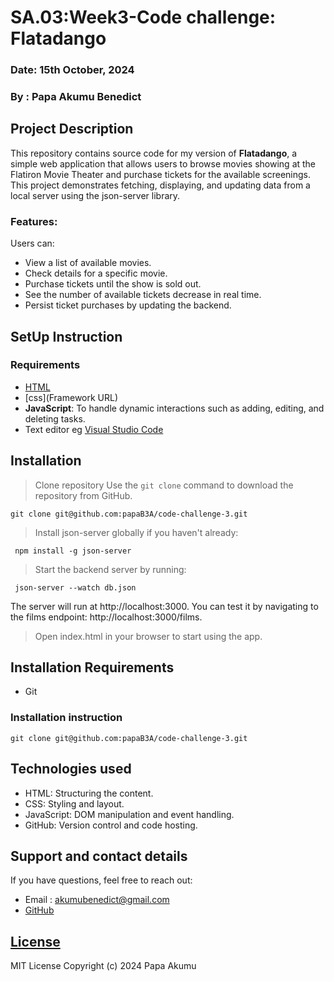 # SA.03:Week3-Code challenge: Flatadango

### Date: 15th October, 2024
### By : Papa Akumu Benedict

## Project Description
This repository contains source code for my version of **Flatadango**, a simple web application that allows users to browse movies showing at the Flatiron Movie Theater and purchase tickets for the available screenings. This project demonstrates fetching, displaying, and updating data from a local server using the json-server library. 

### Features:
Users can:
- View a list of available movies.
- Check details for a specific movie.
- Purchase tickets until the show is sold out.
- See the number of available tickets decrease in real time.
- Persist ticket purchases by updating the backend.

## SetUp Instruction
### Requirements
* [HTML](html.com)
* [css](Framework URL)
* **JavaScript**: To handle dynamic interactions such as adding, editing, and deleting tasks.
* Text editor eg [Visual Studio Code](https://code.visualstudio.com/download)

## Installation
>  Clone repository
>  Use the `git clone` command to download the repository from GitHub.

    git clone git@github.com:papaB3A/code-challenge-3.git


> Install json-server globally if you haven't already:

     npm install -g json-server

> Start the backend server by running:

     json-server --watch db.json
  
  The server will run at http://localhost:3000. You can test it by 
  navigating to the films endpoint: http://localhost:3000/films.

> Open index.html in your browser to start using the app.

## Installation Requirements
* Git

### Installation instruction
    git clone git@github.com:papaB3A/code-challenge-3.git

## Technologies used
- HTML: Structuring the content.
- CSS: Styling and layout.
- JavaScript: DOM manipulation and event handling.
- GitHub: Version control and code hosting.

## Support and contact details
If you have questions, feel free to reach out:
* Email : akumubenedict@gmail.com
* [GitHub](https://github.com/papaB3A)

## [License](LICENSE)
MIT License
Copyright (c) 2024 Papa Akumu
